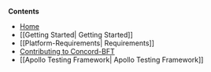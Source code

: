 **Contents**
* [Home](https://github.com/eyalrund/concord-bft/wiki)
* [[Getting Started| Getting Started]]
* [[Platform-Requirements| Requirements]]
* [Contributing to Concord-BFT](https://github.com/eyalrund/concord-bft/blob/readme/CONTRIBUTING.md)
* [[Apollo Testing Framework| Apollo Testing Framework]]

